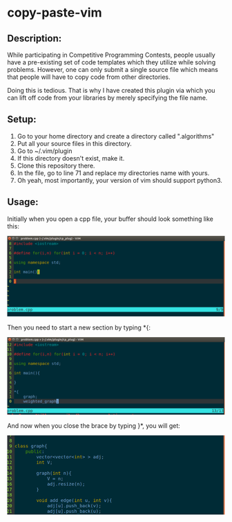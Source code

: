 # copy-paste-vim

Description:
------------

While participating in Competitive Programming Contests, people usually have
a pre-existing set of code templates which they utilize while solving problems.
However, one can only submit a single source file which means that people will
have to copy code from other directories.

Doing this is tedious. That is why I have created this plugin via which you
can lift off code from your libraries by merely specifying the file name.

Setup:
------

1. Go to your home directory and create a directory called ".algorithms"
2. Put all your source files in this directory.
3. Go to ~/.vim/plugin
4. If this directory doesn't exist, make it.
5. Clone this repository there.
6. In the file, go to line 71 and replace my directories name with yours.
7. Oh yeah, most importantly, your version of vim should support python3. 

Usage:
------

Initially when you open a cpp file, your buffer should look something like this:

![initial file](https://github.com/Vrroom/copy-paste-vim/blob/master/images/init.png "In the beginning...")

Then you need to start a new section by typing \*{:

![in the process](https://github.com/Vrroom/copy-paste-vim/blob/master/images/adding.png "adding references to useful files")

And now when you close the brace by typing }\*, you will get:

![final image](https://github.com/Vrroom/copy-paste-vim/blob/master/images/end.png "finally...")



